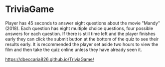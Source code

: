 # TriviaGame
Player has 45 seconds to answer eight questions about the movie "Mandy"(2018). Each question has eight multiple choice questions, four possible answers for each question. If there is still time left and the player finishes early they can click the submit button at the bottom of the quiz to see their results early. It is recommended the player set aside two hours to view the film and then take the quiz online unless they have already seen it. 


https://dbeccaria826.github.io/TriviaGame/